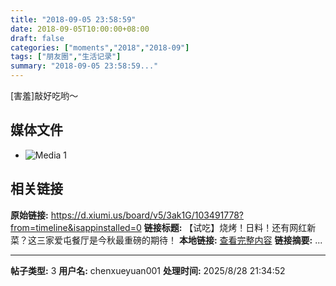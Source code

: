 ```yaml
---
title: "2018-09-05 23:58:59"
date: 2018-09-05T10:00:00+08:00
draft: false
categories: ["moments","2018","2018-09"]
tags: ["朋友圈","生活记录"]
summary: "2018-09-05 23:58:59..."
---
```


[害羞]敲好吃哟～

## 媒体文件

- ![Media 1](/Moments/photos/2018-09-05/201809052358590.jpg)

## 相关链接

**原始链接:** https://d.xiumi.us/board/v5/3ak1G/103491778?from=timeline&isappinstalled=0
**链接标题:** 【试吃】烧烤！日料！还有网红新菜？这三家爱屯餐厅是今秋最重磅的期待！
**本地链接:** [查看完整内容](/link_content/2018/09/2018-09-05/link_content/)
**链接摘要:** ...

---

**帖子类型:** 3
**用户名:** chenxueyuan001
**处理时间:** 2025/8/28 21:34:52